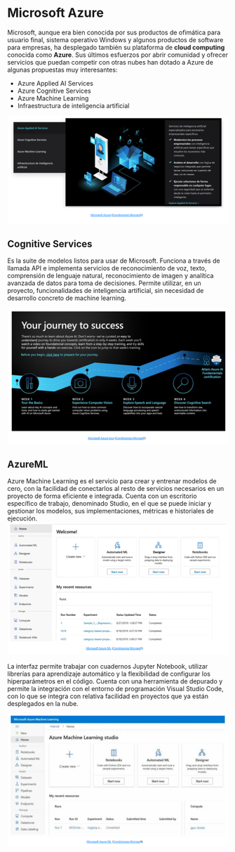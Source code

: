 # Microsoft Azure
Microsoft, aunque era bien conocida por sus productos de ofimática para usuario final, sistema operativo Windows y algunos productos de software para empresas, ha desplegado también su plataforma de **cloud computing** conocida como **Azure**. Sus últimos esfuerzos por abrir comunidad y ofrecer servicios que puedan competir con otras nubes han dotado a Azure de algunas propuestas muy interesantes:
- Azure Applied AI Services
- Azure Cognitive Services
- Azure Machine Learning
- Infraestructura de inteligencia artificial

![alt text](image-35.png)

## Cognitive Services
Es la suite de modelos listos para usar de Microsoft. Funciona a través de llamada API e implementa servicios de reconocimiento de voz, texto, comprensión de lenguaje natural, reconocimiento de imagen y analítica avanzada de datos para toma de decisiones.
Permite utilizar, en un proyecto, funcionalidades de inteligencia artificial, sin necesidad de desarrollo concreto de machine learning.

![alt text](image-36.png)

## AzureML
Azure Machine Learning es el servicio para crear y entrenar modelos de cero, con la facilidad de conectarlos al resto de servicios necesarios en un proyecto de forma eficiente e integrada. Cuenta con un escritorio específico de trabajo, denominado Studio, en el que se puede iniciar y gestionar los modelos, sus implementaciones, métricas e historiales de ejecución.
![alt text](image-37.png)

La interfaz permite trabajar con cuadernos Jupyter Notebook, utilizar librerías para aprendizaje automático y la flexibilidad de configurar los hiperparámetros en el código. Cuenta con una herramienta de depurado y permite la integración con el entorno de programación Visual Studio Code, con lo que se integra con relativa facilidad en proyectos que ya están desplegados en la nube.

![alt text](image-38.png)

